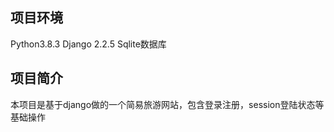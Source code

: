 ## 项目环境
Python3.8.3   Django 2.2.5   Sqlite数据库  
## 项目简介  
本项目是基于django做的一个简易旅游网站，包含登录注册，session登陆状态等基础操作

